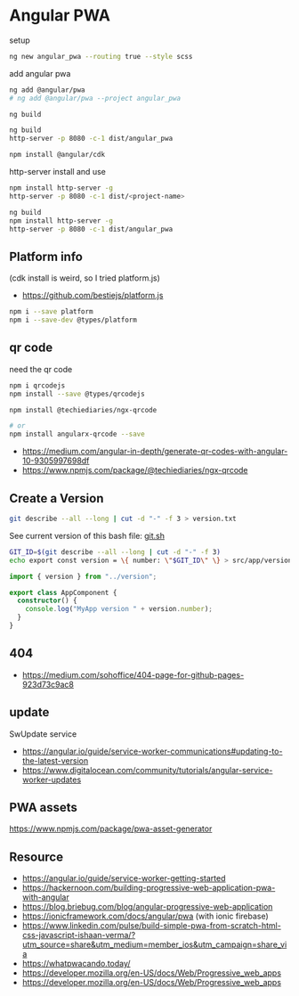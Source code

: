 # Angular PWA

setup

```bash
ng new angular_pwa --routing true --style scss
```

add angular pwa

```bash
ng add @angular/pwa
# ng add @angular/pwa --project angular_pwa
```

```bash
ng build
```

```bash
ng build
http-server -p 8080 -c-1 dist/angular_pwa
```

```bash
npm install @angular/cdk
```

http-server install and use

```bash
npm install http-server -g
http-server -p 8080 -c-1 dist/<project-name>
```

```bash
ng build
npm install http-server -g
http-server -p 8080 -c-1 dist/angular_pwa
```

## Platform info

(cdk install is weird, so I tried platform.js)

- https://github.com/bestiejs/platform.js

```bash
npm i --save platform
npm i --save-dev @types/platform
```

## qr code

need the qr code

```bash
npm i qrcodejs
npm install --save @types/qrcodejs
```

```bash
npm install @techiediaries/ngx-qrcode

# or
npm install angularx-qrcode --save
```

- https://medium.com/angular-in-depth/generate-qr-codes-with-angular-10-9305997698df
- https://www.npmjs.com/package/@techiediaries/ngx-qrcode

## Create a Version

```bash
git describe --all --long | cut -d "-" -f 3 > version.txt
```

See current version of this bash file: [git.sh](git.sh)

```bash
GIT_ID=$(git describe --all --long | cut -d "-" -f 3)
echo export const version = \{ number: \"$GIT_ID\" \} > src/app/version.ts
```

```ts
import { version } from "../version";

export class AppComponent {
  constructor() {
    console.log("MyApp version " + version.number);
  }
}
```

## 404

- https://medium.com/sohoffice/404-page-for-github-pages-923d73c9ac8

## update

SwUpdate service

- https://angular.io/guide/service-worker-communications#updating-to-the-latest-version
- https://www.digitalocean.com/community/tutorials/angular-service-worker-updates

## PWA assets

https://www.npmjs.com/package/pwa-asset-generator

## Resource

- https://angular.io/guide/service-worker-getting-started
- https://hackernoon.com/building-progressive-web-application-pwa-with-angular
- https://blog.briebug.com/blog/angular-progressive-web-application
- https://ionicframework.com/docs/angular/pwa (with ionic firebase)
- https://www.linkedin.com/pulse/build-simple-pwa-from-scratch-html-css-javascript-ishaan-verma/?utm_source=share&utm_medium=member_ios&utm_campaign=share_via
- https://whatpwacando.today/
- https://developer.mozilla.org/en-US/docs/Web/Progressive_web_apps
- https://developer.mozilla.org/en-US/docs/Web/Progressive_web_apps
